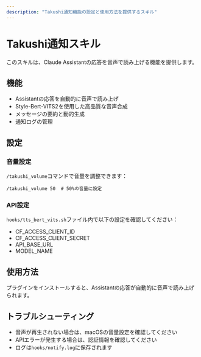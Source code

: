 ```yaml
---
description: "Takushi通知機能の設定と使用方法を提供するスキル"
---
```


# Takushi通知スキル

このスキルは、Claude Assistantの応答を音声で読み上げる機能を提供します。

## 機能

- Assistantの応答を自動的に音声で読み上げ
- Style-Bert-VITS2を使用した高品質な音声合成
- メッセージの要約と動的生成
- 通知ログの管理

## 設定

### 音量設定
`/takushi_volume`コマンドで音量を調整できます：
```
/takushi_volume 50  # 50%の音量に設定
```

### API設定
`hooks/tts_bert_vits.sh`ファイル内で以下の設定を確認してください：
- CF_ACCESS_CLIENT_ID
- CF_ACCESS_CLIENT_SECRET
- API_BASE_URL
- MODEL_NAME

## 使用方法

プラグインをインストールすると、Assistantの応答が自動的に音声で読み上げられます。

## トラブルシューティング

- 音声が再生されない場合は、macOSの音量設定を確認してください
- APIエラーが発生する場合は、認証情報を確認してください
- ログは`hooks/notify.log`に保存されます
